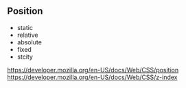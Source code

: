 ## Position

- static
- relative
- absolute
- fixed
- stcity

https://developer.mozilla.org/en-US/docs/Web/CSS/position
https://developer.mozilla.org/en-US/docs/Web/CSS/z-index